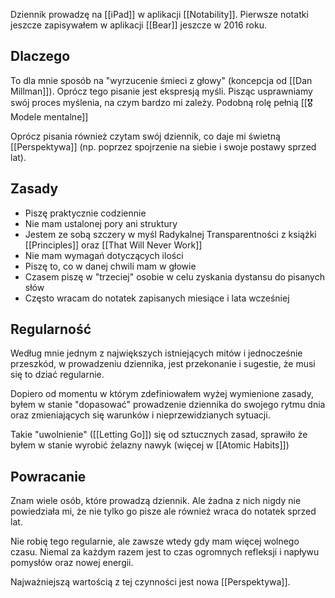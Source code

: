 Dziennik prowadzę na [[iPad]] w aplikacji [[Notability]]. Pierwsze notatki jeszcze zapisywałem w aplikacji [[Bear]] jeszcze w 2016 roku. 

## Dlaczego
To dla mnie sposób na "wyrzucenie śmieci z głowy" (koncepcja od [[Dan Millman]]).
Oprócz tego pisanie jest ekspresją myśli. Pisząc usprawniamy swój proces myślenia, na czym bardzo mi zależy. Podobną rolę pełnią [[🎖️ Modele mentalne]]

Oprócz pisania również czytam swój dziennik, co daje mi świetną [[Perspektywa]] (np. poprzez spojrzenie na siebie i swoje postawy sprzed lat).

## Zasady
- Piszę praktycznie codziennie
- Nie mam ustalonej pory ani struktury
- Jestem ze sobą szczery w myśl Radykalnej Transparentności z książki [[Principles]] oraz [[That Will Never Work]]
- Nie mam wymagań dotyczących ilości 
- Piszę to, co w danej chwili mam w głowie
- Czasem piszę w "trzeciej" osobie w celu zyskania dystansu do pisanych słów
- Często wracam do notatek zapisanych miesiące i lata wcześniej

## Regularność
Według mnie jednym z największych istniejących mitów i jednocześnie przeszkód, w prowadzeniu dziennika, jest przekonanie i sugestie, że musi się to dziać regularnie. 

Dopiero od momentu w którym zdefiniowałem wyżej wymienione zasady, byłem w stanie "dopasować" prowadzenie dziennika do swojego rytmu dnia oraz zmieniających się warunków i nieprzewidzianych sytuacji. 

Takie "uwolnienie" ([[Letting Go]]) się od sztucznych zasad, sprawiło że byłem w stanie wyrobić żelazny nawyk (więcej w [[Atomic Habits]])

## Powracanie
Znam wiele osób, które prowadzą dziennik. Ale żadna z nich nigdy nie powiedziała mi, że nie tylko go pisze ale również wraca do notatek sprzed lat.

Nie robię tego regularnie, ale zawsze wtedy gdy mam więcej wolnego czasu. Niemal za każdym razem jest to czas ogromnych refleksji i napływu pomysłów oraz nowej energii. 

Najważniejszą wartością z tej czynności jest nowa [[Perspektywa]].
